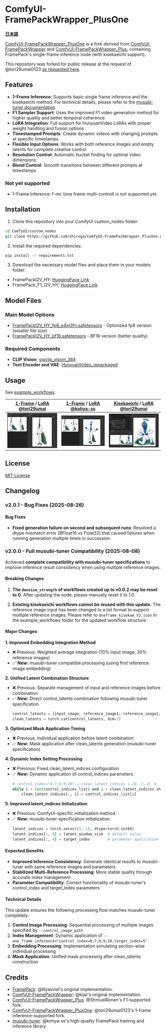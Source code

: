 # ComfyUI-FramePackWrapper_PlusOne

**[日本語](./README.ja.md)**

[ComfyUI-FramePackWrapper_PlusOne](https://github.com/tori29umai0123/ComfyUI-FramePackWrapper_PlusOne) is a fork derived from [ComfyUI-FramePackWrapper](https://github.com/kijai/ComfyUI-FramePackWrapper) and [ComfyUI-FramePackWrapper_Plus](https://github.com/ShmuelRonen/ComfyUI-FramePackWrapper_Plus), containing FramePack's single-frame inference node (with kisekaeichi support).

This repository was forked for public release at the request of @tori29umai0123 [as requested here](https://x.com/tori29umai/status/1928692381735432320).

## Features

- **1-Frame Inference**: Supports basic single frame inference and the kisekaeichi method. For technical details, please refer to the [musubi-tuner documentation](https://github.com/kohya-ss/musubi-tuner/blob/main/docs/framepack_1f.md).
- **F1 Sampler Support**: Uses the improved F1 video generation method for higher quality and better temporal coherence
- **LoRA Integration**: Full support for HunyuanVideo LoRAs with proper weight handling and fusion options
- **Timestamped Prompts**: Create dynamic videos with changing prompts at specific timestamps
- **Flexible Input Options**: Works with both reference images and empty latents for complete creative control
- **Resolution Control**: Automatic bucket finding for optimal video dimensions
- **Blend Control**: Smooth transitions between different prompts at timestamps

### Not yet supported

- 1-Frame Inference: f-mc (one frame multi-control) is not supported yet.

## Installation

1. Clone this repository into your ComfyUI custom_nodes folder:
```bash
cd ComfyUI/custom_nodes
git clone https://github.com/xhiroga/ComfyUI-FramePackWrapper_PlusOne.git
```

2. Install the required dependencies:
```bash
pip install -r requirements.txt
```

3. Download the necessary model files and place them in your models folder:
- FramePackI2V_HY: [HuggingFace Link](https://huggingface.co/lllyasviel/FramePackI2V_HY)
- FramePack_F1_I2V_HY: [HuggingFace Link](https://huggingface.co/lllyasviel/FramePack_F1_I2V_HY_20250503)

## Model Files

### Main Model Options
- [FramePackI2V_HY_fp8_e4m3fn.safetensors](https://huggingface.co/Kijai/HunyuanVideo_comfy/blob/main/FramePackI2V_HY_fp8_e4m3fn.safetensors) - Optimized fp8 version (smaller file size)
- [FramePackI2V_HY_bf16.safetensors](https://huggingface.co/Kijai/HunyuanVideo_comfy/blob/main/FramePackI2V_HY_bf16.safetensors) - BF16 version (better quality)

### Required Components
- **CLIP Vision**: [sigclip_vision_384](https://huggingface.co/Comfy-Org/sigclip_vision_384/tree/main)
- **Text Encoder and VAE**: [HunyuanVideo_repackaged](https://huggingface.co/Comfy-Org/HunyuanVideo_repackaged/tree/main/split_files)

## Usage

See [example_workflows](./example_workflows).

| [1-Frame](./example_workflows/Oneframe.json) / [LoRA @tori29umai](https://huggingface.co/tori29umai/FramePack_LoRA/blob/main/Apose_V7_dim4.safetensors) | [1-Frame](./example_workflows/Oneframe.json) / [LoRA @kohya-ss](https://huggingface.co/kohya-ss/misc-models/blob/main/fp-1f-chibi-1024.safetensors) | [Kisekaeichi](./example_workflows/Oneframe_kisekaeichi.json) / [LoRA @tori29umai](https://huggingface.co/tori29umai/FramePack_LoRA/blob/main/body2img_V7_kisekaeichi_dim4_1e-3_512_768-000140.safetensors) |
| --- | --- | --- |
| ![kisekaeichi](./images/basic-apose.png) | ![chibi](./images/basic-chibi.png) | ![body2img](./images/kisekaeichi-body2img.png) |

## License

[MIT License](LICENSE)

## Changelog

### v2.0.1 - Bug Fixes (2025-08-26)

#### Bug Fixes
- **Fixed generation failure on second and subsequent runs**: Resolved a dtype mismatch error (BFloat16 vs Float32) that caused failures when running generation multiple times in succession.

### v2.0.0 - Full musubi-tuner Compatibility (2025-08-08)

Achieved **complete compatibility with musubi-tuner specifications** to improve inference result consistency when using multiple reference images.

#### Breaking Changes

1. **The `denoise_strength` of workflows created up to v0.0.2 may be reset to 0.** After updating the node, please manually reset it to 1.0.

2. **Existing kisekaeichi workflows cannot be reused with this update.** The reference image input has been changed to a list format to support multiple reference images. Please refer to `Oneframe_kisekae_V2.json` in the example_workflows folder for the updated workflow structure.

#### Major Changes

**1. Improved Embedding Integration Method**
- ❌ Previous: Weighted average integration (70% input image, 30% reference images)
- ✅ **New:** musubi-tuner compatible processing (using first reference image embedding)

**2. Unified Latent Combination Structure**
- ❌ Previous: Separate management of input and reference images before combination
- ✅ **New:** Direct control_latents combination following musubi-tuner specification
  ```python
  control_latents = [input_image, reference_image1, reference_image2, ..., zero_latent]
  clean_latents = torch.cat(control_latents, dim=2)
  ```

**3. Optimized Mask Application Timing**
- ❌ Previous: Individual application before latent combination
- ✅ **New:** Mask application after clean_latents generation (musubi-tuner specification)

**4. Dynamic Index Setting Processing**
- ❌ Previous: Fixed clean_latent_indices configuration
- ✅ **New:** Dynamic application of control_indices parameters
  ```python
  # control_index="0;7;8;9;10" → clean_latent_indices = [0, 7, 8, 9, 10]
  while i < len(control_indices_list) and i < clean_latent_indices.shape[1]:
      clean_latent_indices[:, i] = control_indices_list[i]
  ```

**5. Improved latent_indices Initialization**
- ❌ Previous: ComfyUI-specific initialization method
- ✅ **New:** musubi-tuner specification initialization
  ```python
  latent_indices = torch.zeros((1, 1), dtype=torch.int64)
  latent_indices[:, 0] = latent_window_size  # default value
  latent_indices[:, 0] = target_index        # parameter application
  ```

#### Expected Benefits

- **Improved Inference Consistency**: Generate identical results to musubi-tuner with same reference images and parameters
- **Stabilized Multi-Reference Processing**: More stable quality through accurate index management
- **Parameter Compatibility**: Correct functionality of musubi-tuner's control_index and target_index parameters

#### Technical Details

This update ensures the following processing flow matches musubi-tuner completely:

1. **Control Image Processing**: Sequential processing of multiple images specified by `--control_image_path`
2. **Index Management**: Dynamic application of `--one_frame_inference="control_index=0;7;8;9;10,target_index=5"`
3. **Embedding Processing**: Implementation simulating section-wise individual processing
4. **Mask Application**: Unified mask processing after clean_latents construction

## Credits

- [FramePack](https://github.com/lllyasviel/FramePack): @lllyasviel's original implementation.
- [ComfyUI-FramePackWrapper](https://github.com/kijai/ComfyUI-FramePackWrapper): @kijai's original implementation.
- [ComfyUI-FramePackWrapper_Plus](https://github.com/ShmuelRonen/ComfyUI-FramePackWrapper_Plus): @ShmuelRonen's F1-supported fork.
- [ComfyUI-FramePackWrapper_PlusOne](https://github.com/tori29umai0123/ComfyUI-FramePackWrapper_PlusOne): @tori29umai0123's 1-frame inference-supported fork.
- [musubi-tuner](https://github.com/kohya-ss/musubi-tuner): @kohya-ss's high-quality FramePack training and inference library
